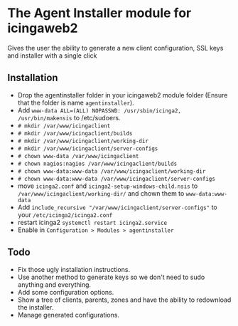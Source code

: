 # The Agent Installer module for icingaweb2
Gives the user the ability to generate a new client configuration, SSL keys and installer with a single click

## Installation
 - Drop the agentinstaller folder in your icingaweb2 module folder (Ensure that the folder is name `agentinstaller`).
 - Add `www-data ALL=(ALL) NOPASSWD: /usr/sbin/icinga2, /usr/bin/makensis` to /etc/sudoers.
 - `# mkdir /var/www/icingaclient`
 - `# mkdir /var/www/icingaclient/builds`
 - `# mkdir /var/www/icingaclient/working-dir`
 - `# mkdir /var/www/icingaclient/server-configs`
 - `# chown www-data /var/www/icingaclient`
 - `# chown nagios:nagios /var/www/icingaclient/builds`
 - `# chown www-data:www-data /var/www/icingaclient/working-dir`
 - `# chown www-data:www-data /var/www/icingaclient/server-configs`
 - move `icinga2.conf` and `icinga2-setup-windows-child.nsis` to `/var/www/icingaclient/working-dir/` and chown them to `www-data:www-data`
 - Add `include_recursive "/var/www/icingaclient/server-configs"` to your `/etc/icinga2/icinga2.conf`
 - restart icinga2 `systemctl restart icinga2.service`
 - Enable in `Configuration > Modules > agentinstaller`

## Todo
 - Fix those ugly installation instructions.
 - Use another method to generate keys so we don't need to sudo anything and everything.
 - Add some configuration options.
 - Show a tree of clients, parents, zones and have the ability to redownload the installer.
 - Manage generated configurations.
